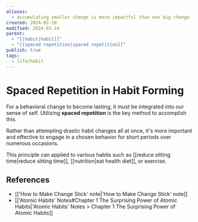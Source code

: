 ```yaml
---
aliases:
  - accumulating smaller change is more impactful than one big change
created: 2024-02-10
modified: 2024-03-14
parent:
  - "[[habit|habit]]"
  - "[[spaced repetition|spaced repetition]]"
publish: true
tags:
  - life/habit
---
```


# Spaced Repetition in Habit Forming
For a behavioral change to become lasting, it must be integrated into our sense of self. Utilizing **spaced repetition** is the key method to accomplish this.

Rather than attempting drastic habit changes all at once, it's more important and effective to engage in a chosen behavior for short periods over numerous occasions.

This principle can applied to various habits such as [[reduce sitting time|reduce sitting time]], [[nutrition|eat health diet]], or exercise.

## References
- [['How to Make Change Stick' note|'How to Make Change Stick' note]]
- [['Atomic Habits' Notes#Chapter 1 The Surprising Power of Atomic Habits|'Atomic Habits' Notes > Chapter 1 The Surprising Power of Atomic Habits]]